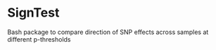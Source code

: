 # SignTest
Bash package to compare direction of SNP effects across samples at different p-thresholds
